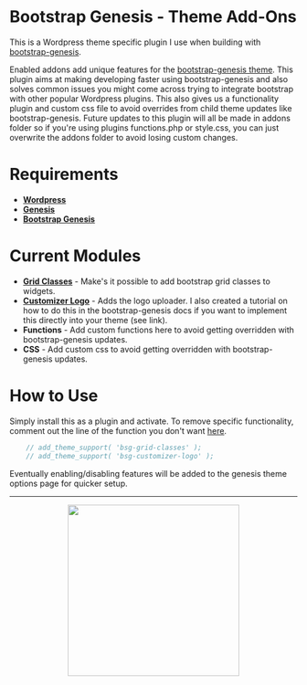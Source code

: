 # Bootstrap Genesis - Theme Add-Ons
This is a Wordpress theme specific plugin I use when building with [bootstrap-genesis](https://github.com/salcode/bootstrap-genesis).

Enabled addons add unique features for the [bootstrap-genesis theme](https://github.com/salcode/bootstrap-genesis). This plugin aims at making developing faster using bootstrap-genesis and also solves common issues you might come across trying to integrate bootstrap with other popular Wordpress plugins. This also gives us a functionality plugin and custom css file to avoid overrides from child theme updates like bootstrap-genesis. Future updates to this plugin will all be made in addons folder so if you're using plugins functions.php or style.css, you can just overwrite the addons folder to avoid losing custom changes.

# Requirements
 - **[Wordpress](https://github.com/WordPress/WordPress/)** 
 - **[Genesis](http://my.studiopress.com/themes/genesis/)** 
 - **[Bootstrap Genesis](https://github.com/salcode/bootstrap-genesis)** 


# Current Modules
 - **[Grid Classes](https://github.com/bryanwillis/bootstrap-genesis-addons/blob/master/addons/bsg-grid-classes.php)** - Make's it possible to add bootstrap grid classes to widgets.
 - **[Customizer Logo](https://github.com/salcode/bootstrap-genesis/wiki/Creating-the-Logo-Customizer)** - Adds the logo uploader. I also created a tutorial on how to do this in the bootstrap-genesis docs if you want to implement this directly into your theme (see link).
 - **Functions** - Add custom functions here to avoid getting overridden with bootstrap-genesis updates.
 - **CSS** - Add custom css to avoid getting overridden with bootstrap-genesis updates.

 
# How to Use
Simply install this as a plugin and activate. To remove specific functionality, comment out the line of the function you don't want [here](https://github.com/bryanwillis/bootstrap-genesis-addons/blob/master/bootstrap-genesis-addons.php#L27).

```php
	// add_theme_support( 'bsg-grid-classes' );
	// add_theme_support( 'bsg-customizer-logo' );
```

 Eventually enabling/disabling features will be added to the genesis theme options page for quicker setup.
 
 

----------

<p align="center"><img align="middle" width="300" src="https://cloud.githubusercontent.com/assets/4042621/6660594/fb19d3a0-cb6a-11e4-91c8-87e908b2baf2.png" /></p>




